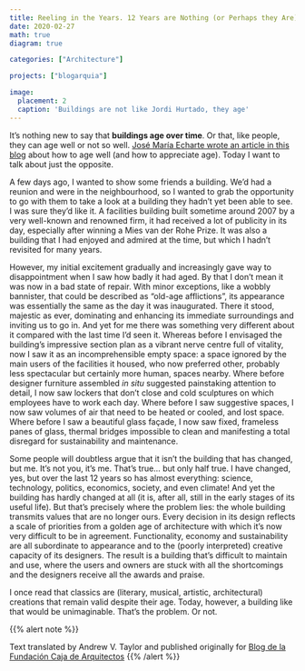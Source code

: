 ```yaml
---
title: Reeling in the Years. 12 Years are Nothing (or Perhaps they Are)
date: 2020-02-27
math: true
diagram: true

categories: ["Architecture"]

projects: ["blogarquia"]

image:
  placement: 2
  caption: 'Buildings are not like Jordi Hurtado, they age'
---
```


It’s nothing new to say that **buildings age over time**. Or that, like people, they can age well or not so well. [José María Echarte wrote an article in this blog](https://blogfundacion.arquia.es/en/2019/08/streaks-stains-and-wrinkles/) about how to age well (and how to appreciate age). Today I want to talk about just the opposite.

A few days ago, I wanted to show some friends a building. We’d had a reunion and were in the neighbourhood, so I wanted to grab the opportunity to go with them to take a look at a building they hadn’t yet been able to see. I was sure they’d like it. A facilities building built sometime around 2007 by a very well-known and renowned firm, it had received a lot of publicity in its day, especially after winning a Mies van der Rohe Prize. It was also a building that I had enjoyed and admired at the time, but which I hadn’t revisited for many years.

However, my initial excitement gradually and increasingly gave way to disappointment when I saw how badly it had aged. By that I don’t mean it was now in a bad state of repair. With minor exceptions, like a wobbly bannister, that could be described as “old-age afflictions”, its appearance was essentially the same as the day it was inaugurated. There it stood, majestic as ever, dominating and enhancing its immediate surroundings and inviting us to go in. And yet for me there was something very different about it compared with the last time I’d seen it. Whereas before I envisaged the building’s impressive section plan as a vibrant nerve centre full of vitality, now I saw it as an incomprehensible empty space: a space ignored by the main users of the facilities it housed, who now preferred other, probably less spectacular but certainly more human, spaces nearby. Where before designer furniture assembled _in situ_ suggested painstaking attention to detail, I now saw lockers that don’t close and cold sculptures on which employees have to work each day. Where before I saw suggestive spaces, I now saw volumes of air that need to be heated or cooled, and lost space. Where before I saw a beautiful glass façade, I now saw fixed, frameless panes of glass, thermal bridges impossible to clean and manifesting a total disregard for sustainability and maintenance.

Some people will doubtless argue that it isn’t the building that has changed, but me. It’s not you, it’s me. That’s true… but only half true. I have changed, yes, but over the last 12 years so has almost everything: science, technology, politics, economics, society, and even climate! And yet the building has hardly changed at all (it is, after all, still in the early stages of its useful life). But that’s precisely where the problem lies: the whole building transmits values that are no longer ours. Every decision in its design reflects a scale of priorities from a golden age of architecture with which it’s now very difficult to be in agreement. Functionality, economy and sustainability are all subordinate to appearance and to the (poorly interpreted) creative capacity of its designers. The result is a building that’s difficult to maintain and use, where the users and owners are stuck with all the shortcomings and the designers receive all the awards and praise.

I once read that classics are (literary, musical, artistic, architectural) creations that remain valid despite their age. Today, however, a building like that would be unimaginable. That’s the problem. Or not.

{{% alert note %}}

Text translated by Andrew V. Taylor and published originally for [Blog de la Fundación Caja de Arquitectos](https://blogfundacion.arquia.es/en/2020/01/reeling-in-the-years-12-years-are-nothing-or-perhaps-they-are/)
{{% /alert %}}
